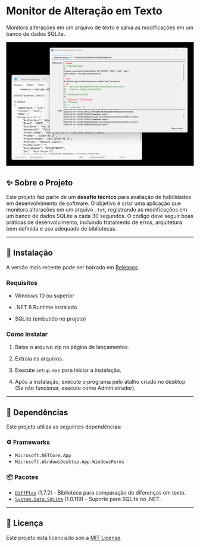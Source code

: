 # Monitor de Alteração em Texto

Monitora alterações em um arquivo de texto e salva as modificações em um banco de dados SQLite.

![img1](https://github.com/silvestrinigor/Monitor-de-Alteracao-em-Texto/blob/master/Exemplo%20de%20uso.png)

## ✨ Sobre o Projeto

Este projeto faz parte de um **desafio técnico** para avaliação de habilidades em desenvolvimento de software. O objetivo é criar uma aplicação que monitora alterações em um arquivo `.txt`, registrando as modificações em um banco de dados SQLite a cada 30 segundos. O código deve seguir boas práticas de desenvolvimento, incluindo tratamento de erros, arquitetura bem definida e uso adequado de bibliotecas.

* * *

## 📝 Instalação

A versão mais recente pode ser baixada em [Releases](https://github.com/silvestrinigor/MonitorAlteracaoEmTexto/releases/tag/1.3).

### Requisitos

- Windows 10 ou superior
    
- .NET 8 Runtime instalado
    
- SQLite (embutido no projeto)
    

### Como Instalar

1.  Baixe o arquivo zip na página de lançamentos.
    
2.  Extraia os arquivos.
    
3.  Execute `setup.exe` para iniciar a instalação.

4.  Após a instalação, execute o programa pelo atalho criado no desktop (Se não funcionar, execute como Administrador).


* * *

## 📌 Dependências

Este projeto utiliza as seguintes dependências:

### ⚙️ Frameworks
- `Microsoft.NETCore.App`
- `Microsoft.WindowsDesktop.App.WindowsForms`

### 📦 Pacotes
- [`DiffPlex`](https://www.nuget.org/packages/DiffPlex/) (1.7.2) - Biblioteca para comparação de diferenças em texto.
- [`System.Data.SQLite`](https://www.nuget.org/packages/System.Data.SQLite/) (1.0.119) - Suporte para SQLite no .NET.


* * *

## 🌟 Licença

Este projeto está licenciado sob a [MIT License](https://github.com/silvestrinigor/Monitor-de-Alteracao-em-Texto/blob/master/LICENSE.txt).